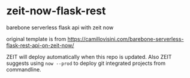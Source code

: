 # zeit-now-flask-rest
barebone serverless flask api with zeit now

original template is from https://camillovisini.com/barebone-serverless-flask-rest-api-on-zeit-now/

ZEIT will deploy automatically when this repo is updated. Also ZEIT suggests using `now --prod` to deploy git integrated projects from commandline.
